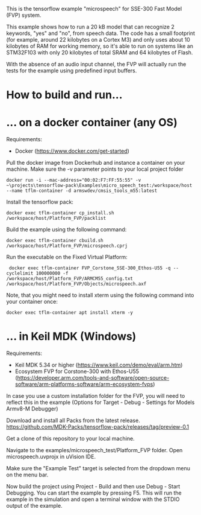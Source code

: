 This is the tensorflow example "microspeech" for SSE-300 Fast Model (FVP) system.

This example shows how to run a 20 kB model that can recognize 2 keywords, "yes" and "no", from speech data. The code has a small footprint (for example, around 22 kilobytes on a Cortex M3) and only uses about 10 kilobytes of RAM for working memory, so it's able to run on systems like an STM32F103 with only 20 kilobytes of total SRAM and 64 kilobytes of Flash.

With the absence of an audio input channel, the FVP will actually run the tests for the example using predefined input buffers.

# How to build and run...

# ... on a docker container (any OS)

Requirements:
- Docker (https://www.docker.com/get-started)

Pull the docker image from Dockerhub and instance a container on your machine. Make sure the -v parameter points to your local project folder 
```
docker run -i --mac-address="00:02:F7:FF:55:55" -v ~\projects\tensorflow-pack\Examples\micro_speech_test:/workspace/host --name tflm-container -d armswdev/cmsis_tools_m55:latest
```

Install the tensorflow pack:

```
docker exec tflm-container cp_install.sh /workspace/host/Platform_FVP/packlist
```

Build the example using the following command:
```
docker exec tflm-container cbuild.sh /workspace/host/Platform_FVP/microspeech.cprj
```

Run the executable on the Fixed Virtual Platform:
```
 docker exec tflm-container FVP_Corstone_SSE-300_Ethos-U55 -q --cyclelimit 100000000 -f /workspace/host/Platform_FVP/ARMCM55_config.txt /workspace/host/Platform_FVP/Objects/microspeech.axf
```

Note, that you might need to install xterm using the following command into your container once:
```
docker exec tflm-container apt install xterm -y
```
# ... in Keil MDK (Windows)

Requirements:
- Keil MDK 5.34 or higher (https://www.keil.com/demo/eval/arm.htm)
- Ecosystem FVP for Corstone-300 with Ethos-U55 (https://developer.arm.com/tools-and-software/open-source-software/arm-platforms-software/arm-ecosystem-fvps)

In case you use a custom installation folder for the FVP, you will need to reflect this in the example (Options for Target - Debug - Settings for Models Armv8-M Debugger)

Download and install all Packs from the latest release.
https://github.com/MDK-Packs/tensorflow-pack/releases/tag/preview-0.1

Get a clone of this repository to your local machine.

Navigate to the examples/microspeech_test/Platform_FVP folder.
Open microspeech.uvprojx in uVision IDE.

Make sure the "Example Test" target is selected from the dropdown menu on the menu bar.

Now build the project using Project - Build and then use Debug - Start Debugging. You can start the example by pressing F5. This will run the example in the simulation and open a terminal window with the STDIO output of the example.





